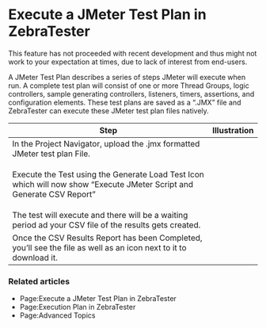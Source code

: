 # Execute a JMeter Test Plan in ZebraTester

This feature has not proceeded with recent development and thus might not work to your expectation at times, due to lack of interest from end-users.

A JMeter Test Plan describes a series of steps JMeter will execute when run. A complete test plan will consist of one or more Thread Groups, logic controllers, sample generating controllers, listeners, timers, assertions, and configuration elements. These test plans are saved as a “.JMX” file and ZebraTester can execute these JMeter test plan files natively.

| **Step**                                                                                                                             | **Illustration** |
| ------------------------------------------------------------------------------------------------------------------------------------ | ---------------- |
| In the Project Navigator, upload the .jmx formatted JMeter test plan File.                                                           |                  |
| <p>Execute the Test using the Generate Load Test Icon which will now show “Execute JMeter Script and Generate CSV Report”</p><p></p> |                  |
| The test will execute and there will be a waiting period ad your CSV file of the results gets created.                               |                  |
| Once the CSV Results Report has been Completed, you’ll see the file as well as an icon next to it to download it.                    |                  |

### Related articles <a href="#executeajmetertestplaninzebratester-relatedarticles" id="executeajmetertestplaninzebratester-relatedarticles"></a>

* Page:Execute a JMeter Test Plan in ZebraTester
* Page:Execution Plan in ZebraTester
* Page:Advanced Topics
